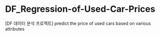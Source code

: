 # DF_Regression-of-Used-Car-Prices
[DF 데이터 분석 프로젝트] predict the price of used cars based on various attributes
